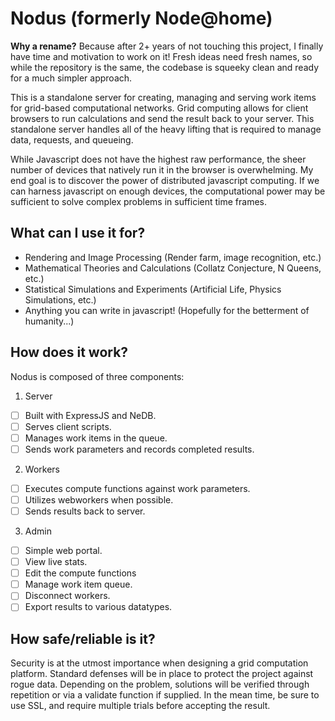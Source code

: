 Nodus (formerly Node@home)
============

**Why a rename?** Because after 2+ years of not touching this project, I finally have time and motivation to work on it! Fresh ideas need fresh names, so while the repository is the same, the codebase is squeeky clean and ready for a much simpler approach.

This is a standalone server for creating, managing and serving work items for grid-based computational networks. Grid computing allows for client browsers to run calculations and send the result back to your server. This standalone server handles all of the heavy lifting that is required to manage data, requests, and queueing.

While Javascript does not have the highest raw performance, the sheer number of devices that natively run it in the browser is overwhelming.  My end goal is to discover the power of distributed javascript computing.  If we can harness javascript on enough devices, the computational power may be sufficient to solve complex problems in sufficient time frames.

## What can I use it for?
 - Rendering and Image Processing (Render farm, image recognition, etc.)
 - Mathematical Theories and Calculations (Collatz Conjecture, N Queens, etc.)
 - Statistical Simulations and Experiments (Artificial Life, Physics Simulations, etc.)
 - Anything you can write in javascript! (Hopefully for the betterment of humanity...)

## How does it work?

Nodus is composed of three components:

 1. Server
  - [ ] Built with ExpressJS and NeDB.
  - [ ] Serves client scripts.
  - [ ] Manages work items in the queue.
  - [ ] Sends work parameters and records completed results.
 2. Workers
  - [ ] Executes compute functions against work parameters.
  - [ ] Utilizes webworkers when possible.
  - [ ] Sends results back to server.
 3. Admin
  - [ ] Simple web portal.
  - [ ] View live stats.
  - [ ] Edit the compute functions
  - [ ] Manage work item queue.
  - [ ] Disconnect workers.
  - [ ] Export results to various datatypes.
  
## How safe/reliable is it?

Security is at the utmost importance when designing a grid computation platform. Standard defenses will be in place to protect the project against rogue data. Depending on the problem, solutions will be verified through repetition or via a validate function if supplied. In the mean time, be sure to use SSL, and require multiple trials before accepting the result.